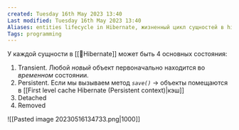 ```yaml
---
created: Tuesday 16th May 2023 13:40
Last modified: Tuesday 16th May 2023 13:40
Aliases: entities lifecycle in Hibernate, жизненный цикл сущностей в hibernate
Tags: programming
---
```

У каждой сущности в [[📙Hibernate]] может быть 4 основных состояния:
1. Transient. Любой _новый_ объект первоначально находится во _временном_ состоянии. 
2. Persistent. Если мы вызываем метод *`save()`* -> объекты помещаются в [[First level cache Hibernate (Persistent context)|кэш]] 
3. Detached
4. Removed

![[Pasted image 20230516134733.png|1000]]